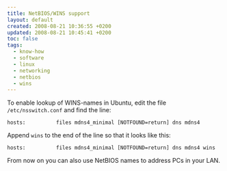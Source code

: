 ```yaml
---
title: NetBIOS/WINS support
layout: default
created: 2008-08-21 10:36:55 +0200
updated: 2008-08-21 10:45:41 +0200
toc: false
tags:
  - know-how
  - software
  - linux
  - networking
  - netbios
  - wins
---
```

To enable lookup of WINS-names in Ubuntu, edit the file `/etc/nsswitch.conf` and find the line:

    hosts:          files mdns4_minimal [NOTFOUND=return] dns mdns4

Append `wins` to the end of the line so that it looks like this:

    hosts:          files mdns4_minimal [NOTFOUND=return] dns mdns4 wins

From now on you can also use NetBIOS names to address PCs in your LAN.

